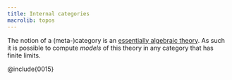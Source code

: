 ```yaml
---
title: Internal categories
macrolib: topos
---
```


The notion of a (meta-)category is an [essentially algebraic
theory](http://ncatlab.org/nlab/show/essentially+algebraic+theory). As such it is
possible to compute *models* of this theory in any category that has finite
limits.

@include{0015}
